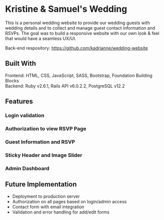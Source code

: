 # Kristine & Samuel's Wedding

This is a personal wedding website to provide our wedding guests with wedding details and to collect and manage guest contact information and RSVPs. The goal was to build a responsive website with our own look & feel that would have a seamless UX/UI.

Back-end respository: https://github.com/kadrianne/wedding-website


## Built With
Frontend: HTML, CSS, JavaScript, SASS, Bootstrap, Foundation Building Blocks<br>
Backend: Ruby v2.6.1, Rails API v6.0.2.2, PostgreSQL v12.2

## Features

### Login validation

### Authorization to view RSVP Page

### Guest Information and RSVP

### Sticky Header and Image Slider

### Admin Dashboard


## Future Implementation
- Deployment to production server
- Authorization on all pages based on login/admin access
- Contact form with email integration
- Validation and error handling for add/edit forms